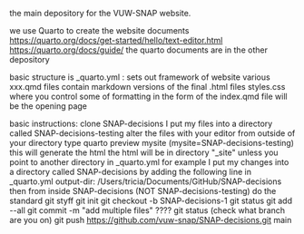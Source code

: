 the main depository for the VUW-SNAP website.


we use Quarto to create the website documents
https://quarto.org/docs/get-started/hello/text-editor.html
https://quarto.org/docs/guide/
the quarto documents are in the other depository

basic structure is
_quarto.yml : sets out framework of website
various xxx.qmd files contain markdown versions of the final .html files
styles.css where you control some of formatting in the form of 
the index.qmd file will be the opening page

basic instructions:
clone SNAP-decisions 
I put my files into a directory called SNAP-decisions-testing
alter the files with your editor
from outside of your directory type 
     quarto preview mysite (mysite=SNAP-decisions-testing)
this will generate the html
the html will be in directory "_site" unless you point to another directory in _quarto.yml 
for example I put my changes into a directory called SNAP-decisions by adding the following line in _quarto.yml
output-dir: /Users/tricia/Documents/GitHub/SNAP-decisions
then from inside SNAP-decisions (NOT SNAP-decisions-testing) do the standard git styff
git init
git checkout -b SNAP-decisions-1
git status
git add --all
git commit -m "add multiple files"
????
git status (check what branch are you on)
git push https://github.com/vuw-snap/SNAP-decisions.git main
